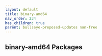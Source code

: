 ```yaml
---
layout: default
title: binary-amd64
nav_order: 234
has_children: true
parent: bullseye-proposed-updates non-free
---
```


## binary-amd64 Packages
